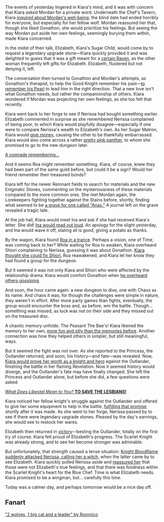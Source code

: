 <!-- title: Tanakisha Karia -->
<!-- status: Alive -->

The events of yesterday lingered in Kiara's mind, and it was with concern that Kiara asked Mordan for a private word. Underneath the Chef's Tavern, Kiara [inquired about Mordan's well-being](https://youtu.be/0CHBuQwz_hY?t=836); the blind date had ended horribly for everyone, but especially for her fellow wolf. Mordan reassured her that, though she liked Gonathon, she would prioritize his feelings. But seeing the way Mordan put aside her own feelings, seemingly burying them within, made Kiara concerned.

In the midst of their talk, Elizabeth, Kiara's Sugar Child, would come by to request a legendary upgrade stone—Kiara quickly provided it and was delighted to guess that it was a gift meant for a [certain Raven](https://youtu.be/0CHBuQwz_hY?t=1045), as the other woman frequently left gifts for Elizabeth. Elizabeth, flustered but not denying it, left.

The conversation then turned to Gonathon and Mordan's attempts, as Gonathon's therapist, to help the Good Knight remember his past—[to remember his Pearl](https://youtu.be/0CHBuQwz_hY?t=1128) to lead him in the right direction. That a new love isn't what Gonathon needs, but rather the companionship of others. Kiara wondered if Mordan was projecting her own feelings, as she too felt that recently.

Kiara went back to her forge to see if Nerissa had bought something earlier. Elizabeth commented in surprise as she remembered Nerissa complained of being poor, to which Kiara would playfully disagree—especially if one were to compare Nerissa's wealth to Elizabeth's own. As her Sugar Matron, Kiara would [give money](https://youtu.be/0CHBuQwz_hY?t=1419), causing the other to be thankfully embarrassed. Kiara would also come across a rather [pretty pink panther](https://youtu.be/0CHBuQwz_hY?t=1535), to whom she promised to go to the new dungeon later.

[A comrade remembering...](#embed:https://youtu.be/0CHBuQwz_hY?t=1587)

And it seems Roa might remember something. Kiara, of course, knew they had been part of the same guild before, but could it be a sign? Would her friend remember their treasured bonds?

Kiara left for the newer Remnant fields to search for materials and the new Enigmatic Stones, commenting on the mysteriousness of these materials compared to the more common ores. She met Mordan again, the Lorekeepers fighting together against the Stains before, shortly, finding what seemed to be [a grave for one called "Anax."](https://youtu.be/0CHBuQwz_hY?t=4045) A journal left on the grave revealed a tragic tale.

At the job hall, Kiara would meet Ina and ask if she had received Kiara's letter. She did! [Ina would read out loud](https://youtu.be/0CHBuQwz_hY?t=4856). An apology for the slight yesterday, and Ina would wave it off, stating all is good, giving a potato as thanks.

By the wagon, Kiara found [Roa in a trance](https://youtu.be/0CHBuQwz_hY?t=5592). Perhaps a vision, one of Time, was coming back to her? While waiting for Roa to awaken, Kiara overheard Shiori complaining to Nerissa, guessing it was about Gonathon. [Kiara thought she could fix Shiori.](https://youtu.be/0CHBuQwz_hY?t=5673) Roa reawakened, and Kiara let her know they had found a group for the dungeon.

But it seemed it was not only Kiara and Shiori who were affected by the relationship drama. Kiara would comfort Gonathon when [he overheard others gossiping](https://youtu.be/0CHBuQwz_hY?t=6300).

And soon, the hour came again: a new dungeon to dive, one with Chaos as its name. And chaos it was, for though the challenges were simple in nature, they weren't in effort. After more party games than fights, eventually, the group would encounter the boss and, as before, win the battle. Though... something was missed, as luck was not on their side and they missed out on the treasured disc.

A chaotic memory unfolds: The Peasant The Bae's! Kiara likened the memory to her own, [more fun and silly than the memories before](https://youtu.be/0CHBuQwz_hY?t=8602). Another connection was how they helped others in simpler, but still meaningful, ways.

But it seemed the fight was not over. As she reported to the Princess, the Outlander returned, and soon, his history—and fate—was revealed. Now, [Kiara would prove her worth as a knight and hero](https://youtu.be/0CHBuQwz_hY?t=9733) against the Outlander, finishing the battle in her flaming Revelation. Now it seemed history would diverge, and the Outlander's fate may have finally changed. She left the Princess and Outlander alone, but before she did, a few questions were asked:

[_What Does Libestal Mean to You?_ **TO SAVE THE LESBIANS!**](#embed:https://youtu.be/0CHBuQwz_hY?t=9949)

Kiara noticed her fellow knight's struggle against the Outlander and offered to give her some equipment to help in the battle, [fulfilling that promise](https://youtu.be/0CHBuQwz_hY?t=10623) shortly after it was made. As she went to her forge, Nerissa passed by to see if there were legendary upgrade stones. Pleased by the day's earnings, she would see to restock her wares.

Elizabeth then returned in [victory](https://youtu.be/0CHBuQwz_hY?t=11357)—besting the Outlander, totally on the first try of course. Kiara felt proud of Elizabeth's progress. The Scarlet Knight was already strong, and to see her become stronger was admirable.

But unfortunately, that strength caused a tense situation: [Knight Bloodflame suddenly attacked Nerissa, calling her a witch,](https://youtu.be/0CHBuQwz_hY?t=11940) when the latter came by to see Elizabeth. Kiara quickly pulled Nerissa aside and [reassured her](https://youtu.be/0CHBuQwz_hY?t=11984) that those were not Elizabeth's true feelings, and that there was fondness within the Scarlet Knight's heart for the Blue Chef. Time is what Elizabeth needs. Kiara promised to be a wingman, but... carefully this time.

Today was a calmer day, and perhaps tomorrow would be a nice day off.

## Fanart

["2 wolves, 1 big cat and a leader" by Roronico](https://x.com/roronico1512/status/1920392409898168688)

<!-- raora, gigi, calli -->
